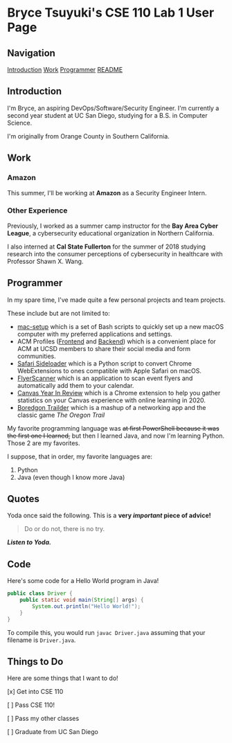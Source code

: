 # Bryce Tsuyuki's CSE 110 Lab 1 User Page

## Navigation

[Introduction](#Introduction)
[Work](#Work)
[Programmer](#Programmer)
[README](README.md)

## Introduction

I'm Bryce, an aspiring DevOps/Software/Security Engineer. I'm currently a second year student at UC San Diego, studying for a B.S. in Computer Science.

I'm originally from Orange County in Southern California.

## Work

### Amazon

This summer, I'll be working at **Amazon** as a Security Engineer Intern.

### Other Experience

Previously, I worked as a summer camp instructor for the **Bay Area Cyber League**, a cybersecurity educational organization in Northern California.

I also interned at **Cal State Fullerton** for the summer of 2018 studying research into the consumer perceptions of cybersecurity in healthcare with Professor Shawn X. Wang.

## Programmer

In my spare time, I've made quite a few personal projects and team projects.

These include but are not limited to:

- [mac-setup](https://github.com/hexalellogram/mac-setup) which is a set of Bash scripts to quickly set up a new macOS computer with my preferred applications and settings.
- ACM Profiles ([Frontend](https://github.com/acmucsd/acm-profiles-ui) and [Backend](https://github.com/acmucsd/acm-profiles-api)) which is a convenient place for ACM at UCSD members to share their social media and form communities.
- [Safari Sideloader](https://github.com/hexalellogram/SafariSideloader) which is a Python script to convert Chrome WebExtensions to ones compatible with Apple Safari on macOS.
- [FlyerScanner](https://github.com/hexalellogram/FlyerScanner) which is an application to scan event flyers and automatically add them to your calendar.
- [Canvas Year In Review](https://github.com/cool00geek/canvas-year) which is a Chrome extension to help you gather statistics on your Canvas experience with online learning in 2020.
- [Boredgon Trailder](https://github.com/hexalellogram/boredgon-trailder) which is a mashup of a networking app and the classic game *The Oregon Trail*

My favorite programming language was ~~at first PowerShell because it was the first one I learned,~~ but then I learned Java, and now I'm learning Python. Those 2 are my favorites.

I suppose, that in order, my favorite languages are:

1. Python
2. Java (even though I know more Java)

## Quotes

Yoda once said the following. This is a **very _important_ piece of advice!**

> Do or do not, there is no try.

***Listen to Yoda.***

## Code

Here's some code for a Hello World program in Java!

```java
public class Driver {
    public static void main(String[] args) {
        System.out.println("Hello World!");
    }
}
```

To compile this, you would run `javac Driver.java` assuming that your filename is `Driver.java`.

## Things to Do

Here are some things that I want to do!

[x] Get into CSE 110

[ ] Pass CSE 110!

[ ] Pass my other classes

[ ] Graduate from UC San Diego
